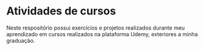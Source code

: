 # Atividades de cursos

Neste respositório possui exercícios e projetos realizados durante meu aprendizado em cursos realizados na plataforma Udemy, exteriores a minha graduação. 

    
